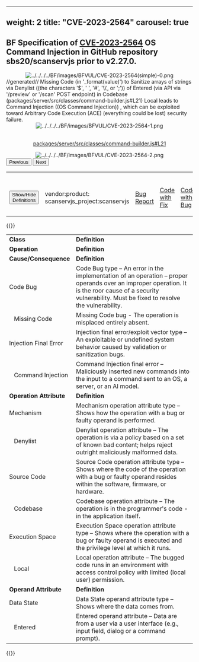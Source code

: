 ﻿
---
weight: 2
title: "CVE-2023-2564"
carousel: true
---

<script async="" src="https://www.googletagmanager.com/gtag/js?id=G-PJ364XPP9F">
</script>
<script>
	window.dataLayer = window.dataLayer || [];
	function gtag(){dataLayer.push(arguments);}
	gtag('js', new Date());
	gtag('config', 'G-PJ364XPP9F');
</script>


## BF Specification of [CVE-2023-2564](https://cve.mitre.org/cgi-bin/cvename.cgi?name=CVE-2023-2564) OS Command Injection in GitHub repository sbs20/scanservjs prior to v2.27.0.

<div>
<div class="row">
<div class="col-5">
<div>
<div style="text-align:center">
<img src="../../../../BF/images/BFVUL/CVE-2023-2564(simple)-0.png" alt="../../../../BF/images/BFVUL/CVE-2023-2564(simple)-0.png"/> 
		</div>
</div>

</div>
<div class="col">
<div class="row">
<div >
//generated//
Missing Code (in '_format(value)') to Sanitize arrays of strings via Denylist ((the characters '$', ' ', '#', '\\', or ';')) of Entered (via API via '/preview' or '/scan' POST endpoint) in Codebase (packages/server/src/classes/command-builder.js#L21) Local leads to Command Injection ((OS Command Injection)) 
, which can be exploited toward Arbitrary Code Execution (ACE) (everything could be lost) security failure.
</div>
</div>

<div class ="row">
<div>
<div id="carouselControls" class="carousel slide" data-interval="false" data-wrap="false">
<div class="carousel-inner">

<div class="carousel-item active" style="text-align:center">
				
<img src="../../../../BF/images/BFVUL/CVE-2023-2564-1.png" alt="../../../../BF/images/BFVUL/CVE-2023-2564-1.png"/> 
<td>

<br/>[packages/server/src/classes/command-builder.js#L21](https://github.com/sbs20/scanservjs/blob/8667a9cd0eac3c2f4160d8386c925a1be1bd6ac3/packages/server/src/classes/command-builder.js#L21)
</td>
			
</div>
			
<div class="carousel-item" style="text-align:center">
				
<img src="../../../../BF/images/BFVUL/CVE-2023-2564-2.png" alt="../../../../BF/images/BFVUL/CVE-2023-2564-2.png"/> 
</div>
			
</div>
<button class="carousel-control-prev" type="button" data-bs-target="#carouselControls" data-bs-slide="prev">
<span class="carousel-control-prev-icon" aria-hidden="true"></span>
<span class="visually-hidden">Previous</span>
</button>
<button class="carousel-control-next" type="button" data-bs-target="#carouselControls" data-bs-slide="next">
<span class="carousel-control-next-icon" aria-hidden="true"></span>
<span class="visually-hidden">Next</span>
</button>
</div>
</div>
</div>
</div>
</div>
</div>

<table>
<tr>
<td>

<br/><button class="btn btn-secondary" type="button" data-bs-toggle="collapse" data-bs-target="#collapseTable" aria-expanded="false" aria-controls="collapseTable">Show/Hide Definitions</button>
</td><td>

<br/>vendor:product: scanservjs_project:scanservjs
</td><td>

<br/>[Bug Report](https://huntr.dev/bounties/d13113ad-a107-416b-acc1-01e4c16ec461)
</td><td>

<br/>[Code with Fix](https://github.com/sbs20/scanservjs/commit/d51fd52c1569813990b8f74e64ae6979c665dca1)
</td><td>

<br/>[Code with Bug](https://github.com/sbs20/scanservjs/tree/0023f823a9a417e158d8c03f01a31103759aa335/packages/server/src/classes/command-builder.js#L21)
</td><td>

<br/>[NVD Entry](https://nvd.nist.gov/vuln/detail/CVE-2023-2564)
</td>
</tr>
</table>

{{<rawhtml>}}
<div class="collapse" id="collapseTable">
<table>
		<tr>
		<td>
				<strong>Class</strong>
			</td>
	<td>
				<strong>Definition</strong>
			</td>
	</tr>
	<tr>
		<td>
				<strong>Operation</strong>
			</td>
	<td>
				<strong>Definition</strong>
			</td>
	</tr>
	<tr>
		<td>
				<strong>Cause/Consequence</strong>
			</td>
	<td>
				<strong>Definition</strong>
			</td>
	</tr>
	<tr>
		<td>Code Bug</td>
	<td>Code Bug type – An error in the implementation of an operation – proper operands over an improper operation. It is the roor cause of a security vulnerability. Must be fixed to resolve the vulnerability.</td>
	</tr>
	<tr>
		<td>   Missing Code</td>
	<td>Missing Code bug - The operation is misplaced entirely absent.</td>
	</tr>
	<tr>
		<td>Injection Final Error</td>
	<td>Injection final error/exploit vector type – An exploitable or undefined system behavior caused by validation or sanitization bugs.</td>
	</tr>
	<tr>
		<td>   Command Injection</td>
	<td>Command Injection final error – Maliciously inserted new commands into the input to a command sent to an OS, a server, or an AI model.</td>
	</tr>
	<tr>
		<td>
				<strong>Operation Attribute</strong>
			</td>
	<td>
				<strong>Definition</strong>
			</td>
	</tr>
	<tr>
		<td>Mechanism</td>
	<td>Mechanism operation attribute type – Shows how the operation with a bug or faulty operand is performed.</td>
	</tr>
	<tr>
		<td>   Denylist</td>
	<td>Denylist operation attribute – The operation is via a policy based on a set of known bad content; helps reject outright maliciously malformed data.</td>
	</tr>
	<tr>
		<td>Source Code</td>
	<td>Source Code operation attribute type – Shows where the code of the operation with a bug or faulty operand resides within the software, firmware, or hardware.</td>
	</tr>
	<tr>
		<td>   Codebase</td>
	<td>Codebase operation attribute – The operation is in the programmer's code - in the application itself.</td>
	</tr>
	<tr>
		<td>Execution Space</td>
	<td>Execution Space operation attribute type – Shows where the operation with a bug or faulty operand is executed and the privilege level at which it runs.</td>
	</tr>
	<tr>
		<td>   Local</td>
	<td>Local operation attribute – The bugged code runs in an environment with access control policy with limited (local user) permission.</td>
	</tr>
	<tr>
		<td>
				<strong>Operand Attribute</strong>
			</td>
	<td>
				<strong>Definition</strong>
			</td>
	</tr>
	<tr>
		<td>Data State</td>
	<td>Data State operand attribute type – Shows where the data comes from.</td>
	</tr>
	<tr>
		<td>   Entered</td>
	<td>Entered operand attribute – Data are from a user via a user interface (e.g., input field, dialog or a command prompt).</td>
	</tr>
	
</table>
</div>
{{</rawhtml>}}
	